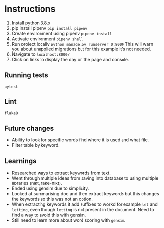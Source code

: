 # Instructions
1. Install python 3.8.x
2. pip install pipenv 
`pip install pipenv`
3. Create environment using pipenv
`pipenv install`
4. Activate environment
`pipenv shell`
5. Run project locally
`python manage.py runserver 0:8000`
This will warn you about unapplied migrations but for this example it's not needed.
6. Navigate to `localhost:8000/`
7. Click on links to display the day on the page and console.


## Running tests
`pytest`

## Lint
`flake8`

## Future changes
- Ability to look for specific words find where it is used and what file.
- Filter table by keyword.

## Learnings
- Researched ways to extract keywords from text.
- Went through multiple ideas from saving into database to using multiple libraries (nlkt, rake-nlkt).
- Ended using gensim due to simplicity.
- Looked at summarising doc and then extract keywords but this changes the keywords so this was not an option.
- When extracting keywords it add suffixes to workd for example `let` and `letting`, even though `letting` is not present in the document. Need to find a way to avoid this with gensim.
- Still need to learn more about word scoring with `gensim`.
